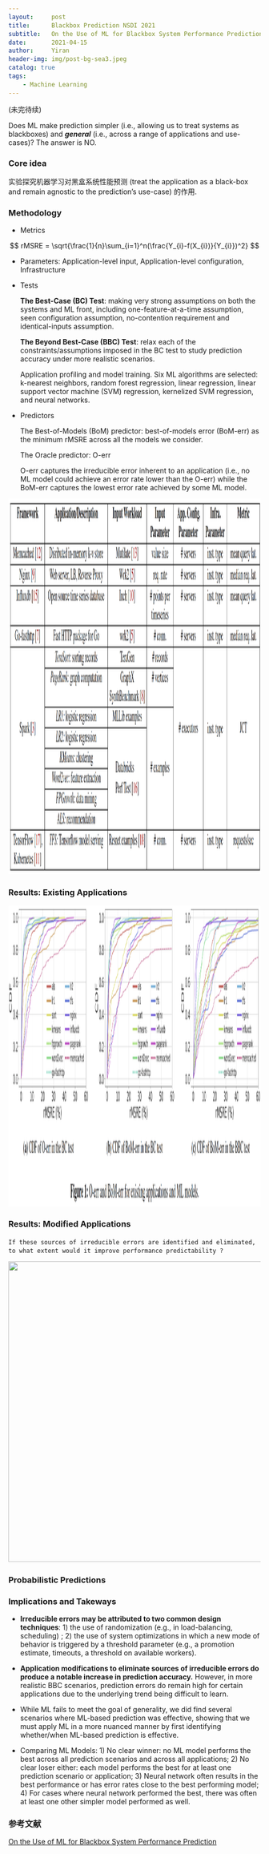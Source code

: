 ```yaml
---
layout:     post
title:      Blackbox Prediction NSDI 2021
subtitle:   On the Use of ML for Blackbox System Performance Prediction
date:       2021-04-15
author:     Yiran
header-img: img/post-bg-sea3.jpeg
catalog: true
tags:
    - Machine Learning
---
```

(未完待续)

Does ML make prediction simpler (i.e., allowing us to treat systems as blackboxes) and ***general*** (i.e., across a range of applications and use-cases)? The answer is NO.

### Core idea

实验探究机器学习对黑盒系统性能预测 (treat the application as a black-box and remain agnostic to the prediction’s use-case) 的作用.


### Methodology

- Metrics

$$
  rMSRE = \sqrt{\frac{1}{n}\sum_{i=1}^n(\frac{Y_{i}-f(X_{i})}{Y_{i}})^2}
$$

- Parameters: Application-level input, Application-level configuration, Infrastructure


- Tests

  **The Best-Case (BC) Test**: making very strong assumptions on both the systems and ML front, including one-feature-at-a-time assumption, seen configuration assumption, no-contention requirement and identical-inputs assumption.

  **The Beyond Best-Case (BBC) Test**: relax each of the constraints/assumptions imposed in the BC test to study prediction accuracy under more realistic scenarios.

  Application profiling and model training. Six ML algorithms are selected: k-nearest neighbors, random forest regression, linear regression, linear support vector machine (SVM) regression, kernelized SVM regression, and neural networks.


- Predictors

  The Best-of-Models (BoM) predictor: best-of-models error (BoM-err) as the minimum rMSRE across all the models we consider. 

  The Oracle predictor: O-err

  O-err captures the irreducible error inherent to an application (i.e., no ML model could achieve an error rate lower than the O-err) while the BoM-err captures the lowest error rate achieved by some ML model.


<img width="900" height="750" src="/img/post-blackbox-1.png"/>


### Results: Existing Applications 

<img width="700" height="600" src="/img/post-blackbox-2.png"/>

### Results: Modified Applications 

```If these sources of irreducible errors are identified and eliminated, to what extent would it improve performance predictability ?```

<img width="700" height="600" src="/img/post-blackbox-3.png"/>


### Probabilistic Predictions


### Implications and Takeways

- **Irreducible errors may be attributed to two common design techniques**: 1) the use of randomization (e.g., in load-balancing, scheduling) ; 2) the use of system optimizations in which a new mode of behavior is triggered by a threshold parameter (e.g., a promotion estimate, timeouts, a threshold on available workers).

- **Application modifications to eliminate sources of irreducible errors do produce a notable increase in prediction accuracy.** However, in more realistic BBC scenarios, prediction errors do remain high for certain applications due to the underlying trend being difficult to learn.

- While ML fails to meet the goal of generality, we did find several scenarios where ML-based prediction was effective, showing that we must apply ML in a more nuanced manner by first identifying whether/when ML-based prediction is effective.

- Comparing ML Models: 1) No clear winner: no ML model performs the best across all prediction scenarios and across all applications; 2) No clear loser either: each model performs the best for at least one prediction scenario or application; 3) Neural network often results in the best performance or has error rates close to the best performing model; 4) For cases where neural network performed the best, there
was often at least one other simpler model performed as well.




### 参考文献

[On the Use of ML for Blackbox System Performance Prediction](https://www.usenix.org/system/files/nsdi21-fu.pdf)
